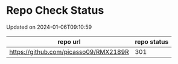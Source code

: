 # Repo Check Status

Updated on 2024-01-06T09:10:59

| repo url | repo status |
| -------- | -------- | 
|  https://github.com/picasso09/RMX2189R |  301 |
